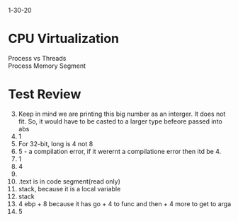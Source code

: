 1-30-20
# CPU Virtualization
Process vs Threads<br>
Process Memory Segment

# Test Review
3. Keep in mind we are printing this big number as an interger. It does not fit. So, it would have to be casted to a larger type befeore passed into abs
4. 1
5. For 32-bit, long is 4 not 8
6. 5 - a compilation error, if it werernt a compilatione error then itd be 4.
7. 1
8. 4
9. 
10. .text is in code segment(read only)
11. stack, because it is a local variable
12. stack
13. 4 ebp + 8 because it has go + 4 to func and then + 4 more to get to arga
14. 5